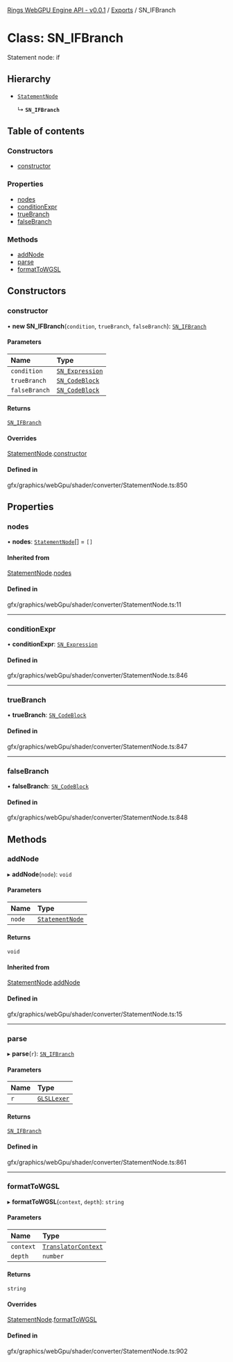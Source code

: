[Rings WebGPU Engine API - v0.0.1](../README.md) / [Exports](../modules.md) / SN\_IFBranch

# Class: SN\_IFBranch

Statement node: if

## Hierarchy

- [`StatementNode`](StatementNode.md)

  ↳ **`SN_IFBranch`**

## Table of contents

### Constructors

- [constructor](SN_IFBranch.md#constructor)

### Properties

- [nodes](SN_IFBranch.md#nodes)
- [conditionExpr](SN_IFBranch.md#conditionexpr)
- [trueBranch](SN_IFBranch.md#truebranch)
- [falseBranch](SN_IFBranch.md#falsebranch)

### Methods

- [addNode](SN_IFBranch.md#addnode)
- [parse](SN_IFBranch.md#parse)
- [formatToWGSL](SN_IFBranch.md#formattowgsl)

## Constructors

### constructor

• **new SN_IFBranch**(`condition`, `trueBranch`, `falseBranch`): [`SN_IFBranch`](SN_IFBranch.md)

#### Parameters

| Name | Type |
| :------ | :------ |
| `condition` | [`SN_Expression`](SN_Expression.md) |
| `trueBranch` | [`SN_CodeBlock`](SN_CodeBlock.md) |
| `falseBranch` | [`SN_CodeBlock`](SN_CodeBlock.md) |

#### Returns

[`SN_IFBranch`](SN_IFBranch.md)

#### Overrides

[StatementNode](StatementNode.md).[constructor](StatementNode.md#constructor)

#### Defined in

gfx/graphics/webGpu/shader/converter/StatementNode.ts:850

## Properties

### nodes

• **nodes**: [`StatementNode`](StatementNode.md)[] = `[]`

#### Inherited from

[StatementNode](StatementNode.md).[nodes](StatementNode.md#nodes)

#### Defined in

gfx/graphics/webGpu/shader/converter/StatementNode.ts:11

___

### conditionExpr

• **conditionExpr**: [`SN_Expression`](SN_Expression.md)

#### Defined in

gfx/graphics/webGpu/shader/converter/StatementNode.ts:846

___

### trueBranch

• **trueBranch**: [`SN_CodeBlock`](SN_CodeBlock.md)

#### Defined in

gfx/graphics/webGpu/shader/converter/StatementNode.ts:847

___

### falseBranch

• **falseBranch**: [`SN_CodeBlock`](SN_CodeBlock.md)

#### Defined in

gfx/graphics/webGpu/shader/converter/StatementNode.ts:848

## Methods

### addNode

▸ **addNode**(`node`): `void`

#### Parameters

| Name | Type |
| :------ | :------ |
| `node` | [`StatementNode`](StatementNode.md) |

#### Returns

`void`

#### Inherited from

[StatementNode](StatementNode.md).[addNode](StatementNode.md#addnode)

#### Defined in

gfx/graphics/webGpu/shader/converter/StatementNode.ts:15

___

### parse

▸ **parse**(`r`): [`SN_IFBranch`](SN_IFBranch.md)

#### Parameters

| Name | Type |
| :------ | :------ |
| `r` | [`GLSLLexer`](GLSLLexer.md) |

#### Returns

[`SN_IFBranch`](SN_IFBranch.md)

#### Defined in

gfx/graphics/webGpu/shader/converter/StatementNode.ts:861

___

### formatToWGSL

▸ **formatToWGSL**(`context`, `depth`): `string`

#### Parameters

| Name | Type |
| :------ | :------ |
| `context` | [`TranslatorContext`](TranslatorContext.md) |
| `depth` | `number` |

#### Returns

`string`

#### Overrides

[StatementNode](StatementNode.md).[formatToWGSL](StatementNode.md#formattowgsl)

#### Defined in

gfx/graphics/webGpu/shader/converter/StatementNode.ts:902
